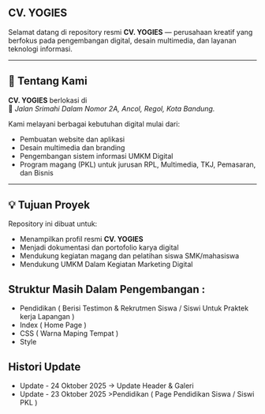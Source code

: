## CV. YOGIES

Selamat datang di repository resmi **CV. YOGIES** — perusahaan kreatif yang berfokus pada pengembangan digital, desain multimedia, dan layanan teknologi informasi.

---

## 🏢 Tentang Kami

**CV. YOGIES** berlokasi di  
📍 *Jalan Srimahi Dalam Nomor 2A, Ancol, Regol, Kota Bandung.*

Kami melayani berbagai kebutuhan digital mulai dari:
- Pembuatan website dan aplikasi
- Desain multimedia dan branding
- Pengembangan sistem informasi UMKM Digital
- Program magang (PKL) untuk jurusan RPL, Multimedia, TKJ, Pemasaran, dan Bisnis

---

## 💡 Tujuan Proyek

Repository ini dibuat untuk:
- Menampilkan profil resmi **CV. YOGIES**
- Menjadi dokumentasi dan portofolio karya digital
- Mendukung kegiatan magang dan pelatihan siswa SMK/mahasiswa
- Mendukung UMKM Dalam Kegiatan Marketing Digital

## Struktur Masih Dalam Pengembangan :
- Pendidikan ( Berisi Testimon & Rekrutmen Siswa / Siswi Untuk Praktek kerja Lapangan )
- Index ( Home Page )
- CSS ( Warna Maping Tempat )
- Style

## Histori Update
- Update - 24 Oktober 2025 
    -> Update Header & Galeri
- Update - 23 Oktober 2025 >Pendidikan ( Page Pendidikan Siswa / Siswi PKL )
